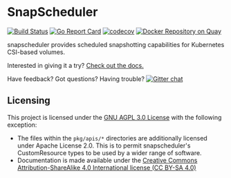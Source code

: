 # SnapScheduler

[![Build
Status](https://travis-ci.com/backube/snapscheduler.svg?branch=master)](https://travis-ci.com/backube/snapscheduler)
[![Go Report
Card](https://goreportcard.com/badge/github.com/backube/snapscheduler)](https://goreportcard.com/report/github.com/backube/snapscheduler)
[![codecov](https://codecov.io/gh/backube/snapscheduler/branch/master/graph/badge.svg)](https://codecov.io/gh/backube/snapscheduler)
[![Docker Repository on
Quay](https://quay.io/repository/backube/snapscheduler/status "Docker Repository
on Quay")](https://quay.io/repository/backube/snapscheduler)

snapscheduler provides scheduled snapshotting capabilities for Kubernetes
CSI-based volumes.

Interested in giving it a try? [Check out the
docs.](https://backube.github.io/snapscheduler/)

Have feedback? Got questions? Having trouble? [![Gitter
chat](https://badges.gitter.im/backube/snapscheduler.png)](https://gitter.im/backube/snapscheduler)

## Licensing

This project is licensed under the [GNU AGPL 3.0 License](LICENSE) with the following
exception:

- The files within the `pkg/apis/*` directories are additionally licensed under
  Apache License 2.0. This is to permit snapscheduler's CustomResource types to
  be used by a wider range of software.
- Documentation is made available under the [Creative Commons
  Attribution-ShareAlike 4.0 International license (CC BY-SA
  4.0)](https://creativecommons.org/licenses/by-sa/4.0/)
